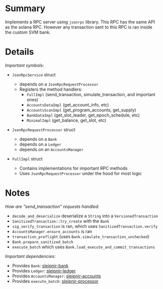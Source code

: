 
# Summary

Implements a RPC server using `jsonrpc` library.
This RPC has the same API as the solana RPC.
However any transaction sent to this RPC is ran inside the custom SVM bank.

# Details

*Important symbols:*

- `JsonRpcService` struct
  - depends on a `JsonRpcRequestProcessor`
  - Registers the method handlers:
    - `FullImpl` (send_transaction, simulate_transaction, and important ones)
    - `AccountsDataImpl` (get_account_info, etc)
    - `AccountsScanImpl` (get_program_accounts, get_supply)
    - `BankDataImpl` (get_slot_leader, get_epoch_schedule, etc)
    - `MinimalImpl` (get_balance, get_slot, etc)

- `JsonRpcRequestProcessor` struct
  - depends on a `Bank`
  - depends on a `Ledger`
  - depends on an `AccountsManager`

- `FullImpl` struct
  - Contains implementations for important RPC methods
  - Uses `JsonRpcRequestProcessor` under the hood for most logic

# Notes

*How are "send_transaction" requests handled:*

- `decode_and_deserialize` deserialize a `String` into a `VersionedTransaction`
- `SanitizedTransaction::try_create` with the `Bank`
- `sig_verify_transaction` is ran, which uses `SanitizedTransaction.verify`
- `AccountsManager.ensure_accounts` is ran
- `transaction_preflight` (uses `Bank.simulate_transaction_unchecked`)
- `Bank.prepare_sanitized_batch`
- `execute_batch` which uses `Bank.load_execute_and_commit_transactions`

*Important dependencies:*

- Provides `Bank`: [sleipnir-bank](../sleipnir-bank/README.md)
- Provides `Ledger`: [sleipnir-ledger](../sleipnir-ledger/README.md)
- Provides `AccountsManager`: [sleipnir-accounts](../sleipnir-accounts/README.md)
- Provides `execute_batch`: [sleipnir-processor](../sleipnir-processor/README.md)

